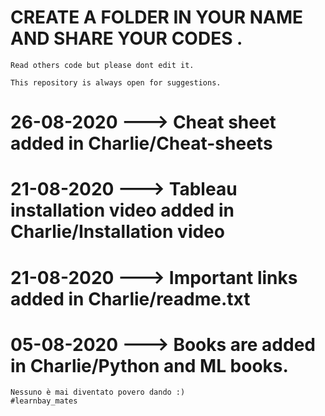 # CREATE A FOLDER IN YOUR NAME AND SHARE YOUR CODES .

    Read others code but please dont edit it.

    This repository is always open for suggestions.

# 26-08-2020 ---> Cheat sheet added in Charlie/Cheat-sheets

# 21-08-2020 ---> Tableau installation video added in Charlie/Installation video

# 21-08-2020 ---> Important links added in Charlie/readme.txt

# 05-08-2020 ---> Books are added in Charlie/Python and ML books.

    Nessuno è mai diventato povero dando :)
    #learnbay_mates
